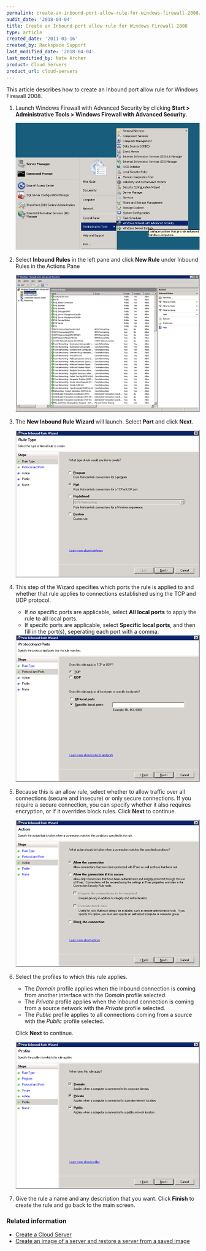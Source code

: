 ```yaml
---
permalink: create-an-inbound-port-allow-rule-for-windows-firewall-2008/
audit_date: '2018-04-04'
title: Create an Inbound port allow rule for Windows Firewall 2008
type: article
created_date: '2011-03-16'
created_by: Rackspace Support
last_modified_date: '2018-04-04'
last_modified_by: Nate Archer
product: Cloud Servers
product_url: cloud-servers
---
```


This article describes how to create an Inbound port allow rule for Windows Firewall 2008. 

1. Launch Windows Firewall with Advanced Security by clicking **Start > Administrative Tools > Windows Firewall with Advanced Security**.

   <img src="firewalllaunch.png" alt="firewalllaunch.png" />

2. Select **Inbound Rules** in the left pane and click **New Rule** under Inbound Rules in the Actions Pane

   <img src="inboundrule.png" alt="inboundrule.png" />

3. The **New Inbound Rule Wizard** will launch. Select **Port** and click **Next**.

   <img src="inboundport1.png" alt="inboundport1.png" />

4. This step of the Wizard specifies which ports the rule is applied to and whether that rule applies to connections established using the TCP and UDP protocol. 

   - If *no* specific ports are applicable, select **All local ports** to apply the rule to all local ports.
   - If specifc ports are applicable, select **Specific local ports**, and then fill in the port(s), seperating each port with a comma.

    <img src="inboundport2.png" alt="inboundport2.png" />

5. Because this is an allow rule, select whether to allow traffic over all connections (secure and insecure) or only secure connections. If you require a secure connection, you can specify whether it also requires encryption, or if it overrides block rules. Click **Next** to continue.

    <img src="inboundport3.png" alt="inboundport3.png" />

6. Select the profiles to which this rule applies. 

   - The *Domain* profile applies when the inbound connection is coming from another interface with the *Domain* profile selected. 
   - The *Private* profile applies when the inbound connection is coming from a source network with the *Private* profile selected. 
   - The *Public* profile applies to all connections coming from a source with the *Public* profile selected. 
   
   Click **Next** to continue.

   <img src="inboundrulewiz6.png" alt="inboundrulewiz6.png" />

7. Give the rule a name and any description that you want. Click **Finish** to create the rule and go back to the main screen.

### Related information


- [Create a Cloud Server](/support/how-to/create-a-cloud-server)
- [Create an image of a server and restore a server from a saved image](/support/how-to/create-an-image-of-a-server-and-restore-a-server-from-a-saved-image)
